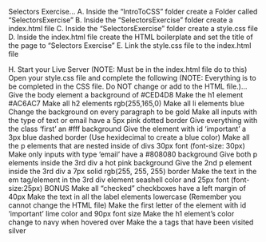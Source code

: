 Selectors Exercise…
A. Inside the “IntroToCSS” folder create a Folder called “SelectorsExercise”
B. Inside the “SelectorsExercise” folder create a index.html file
C. Inside the “SelectorsExercise” folder create a style.css file
D. Inside the index.html file create the HTML boilerplate and set the title of the page to “Selectors Exercise”
E. Link the style.css file to the index.html file

 
H. Start your Live Server (NOTE: Must be in the index.html file do to this)
Open your style.css file and complete the following (NOTE: Everything is to be completed in the CSS file. Do NOT change or add to the HTML file.)...
Give the body element a background of #CED4D8
Make the h1 element #AC6AC7
Make all h2 elements rgb(255,165,0)
Make all li elements blue
Change the background on every paragraph to be gold
Make all inputs with the type of text or email have a 5px pink dotted border
Give everything with the class ‘first’ an #fff background
Give the element with id ‘important’ a 3px blue dashed border (Use hexidecimal to create a blue color)
Make all the p elements that are nested inside of divs 30px font (font-size: 30px)
Make only inputs with type ‘email’ have a #808080 background
Give both p elements inside the 3rd div a hot pink background
Give the 2nd p element inside the 3rd div a 7px solid rgb(255, 255, 255) border
Make the text in the em tag/element in the 3rd div element seashell color and 25px font (font-size:25px)
BONUS
Make all “checked” checkboxes have a left margin of 40px
Make the text in all the label elements lowercase (Remember you cannot change the HTML file)
Make the first letter of the element with id ‘important’ lime color and 90px font size
Make the h1 element’s color change to navy when hovered over
Make the a tags that have been visited silver

